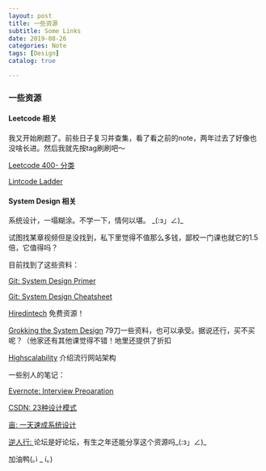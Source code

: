 ```yaml
---
layout: post
title: 一些资源
subtitle: Some Links
date: 2019-08-26
categories: Note
tags: [Design]
catalog: true

---
```




### 一些资源

#### Leetcode 相关

我又开始刷题了。前些日子复习并查集，看了看之前的note，两年过去了好像也没啥长进。然后我就先按tag刷刷吧～

[Leetcode 400- 分类](https://cspiration.com/leetcodeClassification#10301)

[Lintcode Ladder](https://www.lintcode.com/ladder/)

#### System Design 相关

系统设计，一塌糊涂。不学一下，情何以堪。  \_(:з」∠)_

试图找某章视频但是没找到，私下里觉得不值那么多钱，鄙校一门课也就它的1.5倍，它值得吗？

目前找到了这些资料：

[Git: System Design Primer](https://github.com/donnemartin/system-design-primer)

[Git: System Design Cheatsheet](https://gist.github.com/vasanthk/485d1c25737e8e72759f)

[Hiredintech](https://www.hiredintech.com/courses) 免费资源！

[Grokking the System Design](https://www.educative.io/collection/5668639101419520/5649050225344512) 79刀一些资料，也可以承受。据说还行，买不买呢？（他家还有其他课觉得不错！地里还提供了折扣

[Highscalability](http://highscalability.com/all-time-favorites/) 介绍流行网站架构

一些别人的笔记：

[Evernote: Interview Preoaration](https://www.evernote.com/shard/s576/client/snv?noteGuid=7e58b450-1abe-43a8-bf82-fbf07f1db13c&noteKey=049802174415b418a2e65f75b744ab72&sn=https%3A%2F%2Fwww.evernote.com%2Fshard%2Fs576%2Fsh%2F7e58b450-1abe-43a8-bf82-fbf07f1db13c%2F049802174415b418a2e65f75b744ab72&title=Interview%2BPreparation)

[CSDN: 23种设计模式](https://blog.csdn.net/longyulu/article/details/9159589)

[亩:  一天速成系统设计](https://www.1point3acres.com/bbs/thread-208829-1-1.html)

[逆人行: ](http://www.taopin520.com/thread-5197-1-1.html) 论坛是好论坛，有生之年还能分享这个资源吗\_(:з」∠)_

加油鸭(｡ì _ í｡)

